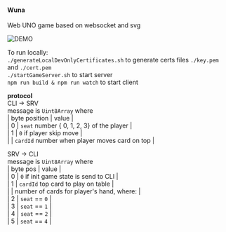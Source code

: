 #### Wuna

Web UNO game based on websocket and svg

![DEMO](https://github.com/vitaliiboiko360/wuna/blob/main/demo.gif)

To run locally:  
`./generateLocalDevOnlyCertificates.sh` to generate certs files `./key.pem` and `./cert.pem`  
`./startGameServer.sh` to start server  
`npm run build & npm run watch` to start client

**protocol**  
CLI -> SRV  
message is `Uint8Array` where  
| byte position | value |  
| 0 | `seat` number { 0, 1, 2, 3} of the player |  
| 1 | `0` if player skip move |  
| | `cardId` number when player moves card on top |

SRV -> CLI  
message is `Uint8Array` where  
| byte pos | value |  
| 0 | `0` if init game state is send to CLI |  
| 1 | `cardId` top card to play on table |  
| | number of cards for player's hand, where: |  
| 2 | `seat` == `0` |  
| 3 | `seat` == `1` |  
| 4 | `seat` == `2` |  
| 5 | `seat` == `4` |
